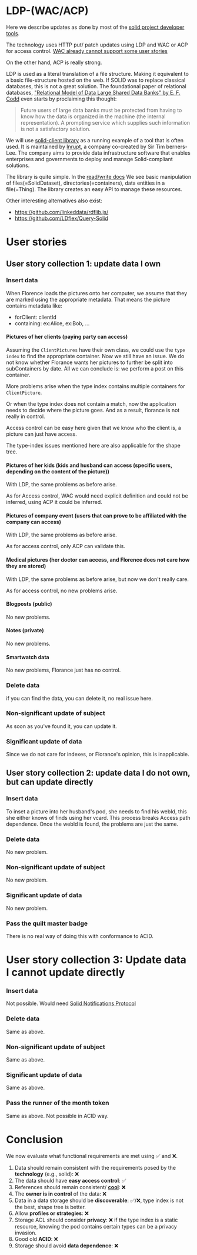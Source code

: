 # LDP-(WAC/ACP)

Here we describe updates as done by most of the
[solid project developer tools](https://solidproject.org/developers/tools/). 

The technology uses HTTP put/ patch updates using LDP and WAC or ACP for access control.
[WAC already cannot support some user stories](access-control/WAC.md#limitations-with-regard-to-user-stories)

On the other hand, ACP is really strong.

LDP is used as a literal translation of a file structure.
Making it equivalent to a basic file-structure hosted on the web. 
If SOLID was to replace classical databases, this is not a great solution.
The foundational paper of relational databases,
["Relational Model of Data Large Shared Data Banks" by E. F. Codd](https://dl.acm.org/doi/pdf/10.1145/362384.362685)
even starts by proclaiming this thought:
> Future users of large data banks must be protected from
having to know how the data is organized in the machine (the
internal representation). A prompting service which supplies
such information is not a satisfactory solution. 

We will use
[solid-client library](https://docs.inrupt.com/developer-tools/api/javascript/solid-client/)
as a running example of a tool that is often used.
It is maintained by
[Inrupt](https://www.inrupt.com/), a company co-created by Sir Tim berners-Lee.
The company aims to provide
data infrastructure software that enables enterprises and governments to deploy and manage Solid-compliant solutions.

The library is quite simple. In the [read/write docs](https://docs.inrupt.com/developer-tools/javascript/client-libraries/tutorial/read-write-data/)
We see basic manipulation of files(=SolidDataset), directories(=containers), data entities in a file(=Thing).
The library creates an easy API to manage these resources.

Other interesting alternatives also exist:
* https://github.com/linkeddata/rdflib.js/
* https://github.com/LDflex/Query-Solid

# User stories
## User story collection 1: update data I own
### Insert data
When Florence loads the pictures onto her computer, we assume that they are marked using the appropriate metadata.
That means the picture contains metadata like:
* forClient: clientId
* containing: ex:Alice, ex:Bob, ...

#### Pictures of her clients (paying party can access)
Assuming the `ClientPictures` have their own class, we could use the `type index` to find the appropriate container.
Now we still have an issue.
We do not know whether Florance wants her pictures to further be split into subContainers by date.
All we can conclude is: we perform a post on this container.

More problems arise when the type index contains multiple containers for `ClientPicture`.

Or when the type index does not contain a match, now the application needs to decide where the picture goes.
And as a result, florance is not really in control.

Access control can be easy here given that we know who the client is, a picture can just have access.

The type-index issues mentioned here are also applicable for the shape tree.

#### Pictures of her kids (kids and husband can access (specific users, depending on the content of the picture))

With LDP, the same problems as before arise.

As for Access control, WAC would need explicit definition and could not be inferred, using ACP it could be inferred.

#### Pictures of company event (users that can prove to be affiliated with the company can access)

With LDP, the same problems as before arise.

As for access control, only ACP can validate this.

#### Medical pictures (her doctor can access, and Florence does not care how they are stored)

With LDP, the same problems as before arise, but now we don't really care.

As for access control, no new problems arise.

#### Blogposts (public)
No new problems.

#### Notes (private)
No new problems.

#### Smartwatch data
No new problems, Florance just has no control.

### Delete data
if you can find the data, you can delete it, no real issue here.

### Non-significant update of subject
As soon as you've found it, you can update it.

### Significant update of data
Since we do not care for indexes, or Florance's opinion, this is inapplicable.


## User story collection 2: update data I do not own, but can update directly
### Insert data
To inset a picture into her husband's pod, she needs to find his webId, this she either knows of finds using her vcard.
This process breaks Access path dependence.
Once the webId is found, the problems are just the same.

### Delete data
No new problem.

### Non-significant update of subject
No new problem.

### Significant update of data
No new problem.

### Pass the quilt master badge
There is no real way of doing this with conformance to ACID.

# User story collection 3: Update data I cannot update directly
### Insert data
Not possible. Would need [Solid Notifications Protocol](https://solidproject.org/TR/notifications-protocol)

### Delete data
Same as above.

### Non-significant update of subject
Same as above.

### Significant update of data
Same as above.

### Pass the runner of the month token
Same as above. Not possible in ACID way.

# Conclusion
We now evaluate what functional requirements are met using :white_check_mark: and :x:.
1. Data should remain consistent with the requirements posed by the **technology** (e.g., solid):
   :x:
2. The data should have **easy access control**: :white_check_mark:
3. References should remain consistent/ [**cool**](https://www.w3.org/Provider/Style/URI): :x:
4. The **owner is in control** of the data: :x:
5. Data in a data storage should be **discoverable**:
   :white_check_mark:/:x:, type index is not the best, shape tree is better.
6. Allow **profiles or strategies**: :x:
7. Storage ACL should consider **privacy**: :x:
   if the type index is a static resource, knowing the pod contains certain types can be a privacy invasion.
8. Good old **ACID**: :x:
9. Storage should avoid **data dependence**: :x:
